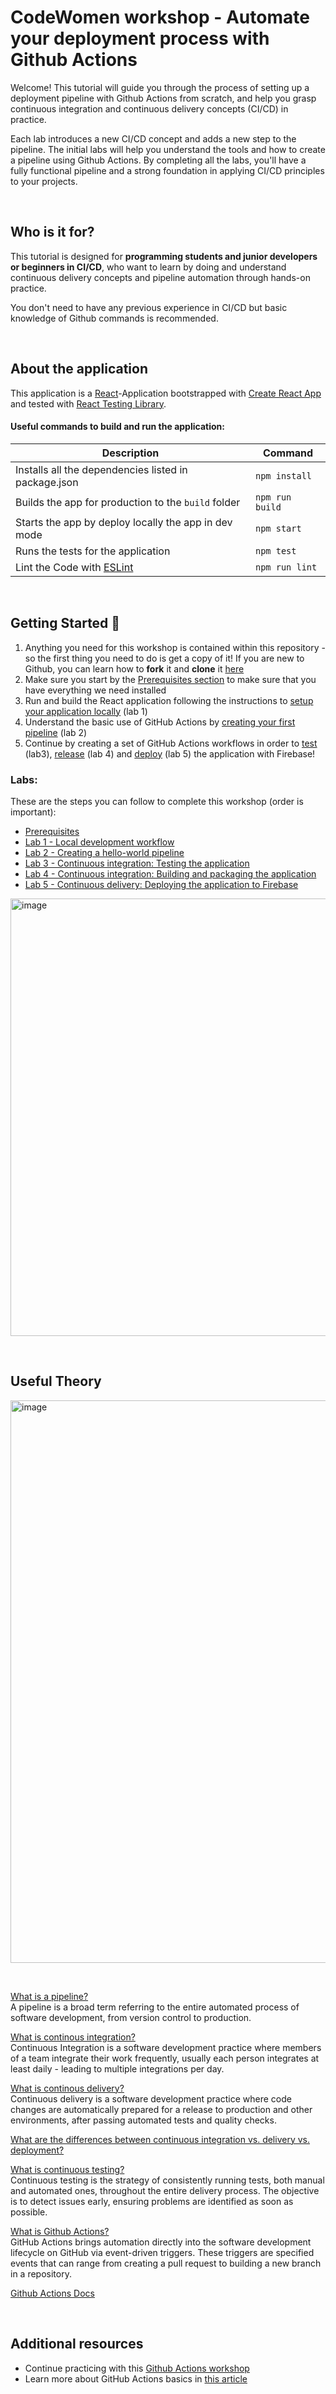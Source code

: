 # CodeWomen workshop - Automate your deployment process with Github Actions

Welcome! This tutorial will guide you through the process of setting up a deployment pipeline with Github Actions from scratch, and help you grasp continuous integration and continuous delivery concepts (CI/CD) in practice.

Each lab introduces a new CI/CD concept and adds a new step to the pipeline. The initial labs will help you understand the tools and how to create a pipeline using Github Actions. By completing all the labs, you'll have a fully functional pipeline and a strong foundation in applying CI/CD principles to your projects.

&nbsp; &nbsp; 

## Who is it for?

This tutorial is designed for **programming students and junior developers or beginners in CI/CD**, who want to learn by doing and understand continuous delivery concepts and pipeline automation through hands-on practice.    

You don't need to have any previous experience in CI/CD but basic knowledge of Github commands is recommended.

&nbsp; &nbsp; 

## About the application

This application is a [React](https://reactjs.org/)-Application bootstrapped with [Create React App](https://github.com/facebook/create-react-app) and tested with [React Testing Library](https://testing-library.com/docs/react-testing-library/intro/).

#### Useful commands to build and run the application:

| Description                                               | Command         |
| --------------------------------------------------------- | --------------- |
| Installs all the dependencies listed in package.json      | `npm install`   |
| Builds the app for production to the `build` folder       | `npm run build` |
| Starts the app by deploy locally the app in dev mode      | `npm start`     |
| Runs the tests for the application                        | `npm test`      |
| Lint the Code with [ESLint](https://eslint.org/)          | `npm run lint`  |


&nbsp; &nbsp;   

## Getting Started 🚀

1. Anything you need for this workshop is contained within this repository - so the first thing you need to do is get a copy of it! If you are new to Github, you can learn how to **fork** it and **clone** it [here](https://docs.github.com/en/get-started/quickstart/fork-a-repo#forking-a-repository)
2. Make sure you start by the [Prerequisites section](docs/00-prerequisites.md) to make sure that you have everything we need installed
3. Run and build the React application following the instructions to [setup your application locally](docs/01-local-development.md) (lab 1)
4. Understand the basic use of GitHub Actions by [creating your first pipeline](docs/02-creating-your-first-github-workflow.md) (lab 2)
5. Continue by creating a set of GitHub Actions workflows in order to [test](docs/03-adding-test-to-the-pipeline.md) (lab3), [release](docs/04-building-and-packaging-the-application.md) (lab 4) and [deploy](docs/05-deploying-to-an-environment.md) (lab 5) the application with Firebase!

### Labs: 
These are the steps you can follow to complete this workshop (order is important):

- [Prerequisites](docs/00-prerequisites.md)
- [Lab 1 - Local development workflow](docs/01-local-development.md)
- [Lab 2 - Creating a hello-world pipeline](docs/02-creating-your-first-github-workflow.md)
- [Lab 3 - Continuous integration: Testing the application](docs/03-adding-test-to-the-pipeline.md)
- [Lab 4 - Continuous integration: Building and packaging the application](docs/04-building-and-packaging-the-application.md)
- [Lab 5 - Continuous delivery: Deploying the application to Firebase](docs/05-deploying-to-an-environment.md)


<img width="700" alt="image" src="https://github.com/caprosset/github-actions-repository/assets/12846321/4d28788d-a126-4c5a-b0b5-c326721ee9c5">

&nbsp; &nbsp; 

## Useful Theory

<img width="900" alt="image" src="https://github.com/caprosset/github-actions-repository/assets/12846321/260443d5-3a05-4a96-9ca4-454a36459209">

&nbsp; &nbsp; 

[What is a pipeline?](https://www.atlassian.com/devops/devops-tools/devops-pipeline#:~:text=A%20DevOps%20pipeline%20is%20a,code%20to%20a%20production%20environment.)     
A pipeline is a broad term referring to the entire automated process of software development, from version control to production.

[What is continous integration?](https://martinfowler.com/articles/continuousIntegration.html#:~:text=Continuous%20Integration%20is%20a%20software,to%20multiple%20integrations%20per%20day.)    
Continuous Integration is a software development practice where members of a team integrate their work frequently, usually each person integrates at least daily - leading to multiple integrations per day.

[What is continous delivery?](https://aws.amazon.com/devops/continuous-delivery/?nc1=h_ls)     
Continuous delivery is a software development practice where code changes are automatically prepared for a release to production and other environments, after passing automated tests and quality checks.

[What are the differences between continuous integration vs. delivery vs. deployment?](https://www.atlassian.com/continuous-delivery/principles/continuous-integration-vs-delivery-vs-deployment)

[What is continuous testing?](https://continuousdelivery.com/foundations/test-automation/)     
Continuous testing is the strategy of consistently running tests, both manual and automated ones, throughout the entire delivery process. The objective is to detect issues early, ensuring problems are identified as soon as possible.

[What is Github Actions?](https://resources.github.com/downloads/What-is-GitHub.Actions_.Benefits-and-examples.pdf)    
GitHub Actions brings automation directly into the software development lifecycle on GitHub via event-driven triggers. These triggers are specified events that can range from creating a pull request to building a new branch in a repository.

[Github Actions Docs](https://docs.github.com/en/actions/learn-github-actions/understanding-github-actions?learn=getting_started)


&nbsp; &nbsp; 

## Additional resources

- Continue practicing with this [Github Actions workshop](https://github.com/actions-workshop/actions-workshop)
- Learn more about GitHub Actions basics in [this article](https://dev.to/hunghvu/what-is-github-actions-a-not-so-eli5-introduction-in-2022-3ph)
